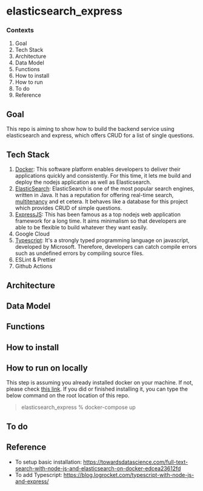 # elasticsearch_express

### Contexts
1. Goal
2. Tech Stack
3. Architecture
4. Data Model
5. Functions
6. How to install
7. How to run
8. To do
9. Reference

## Goal
This repo is aiming to show how to build the backend service using elasticsearch and express, which offers CRUD for a list of single questions.

## Tech Stack
1. [Docker](https://docs.docker.com/get-started/overview/): This software platform enables developers to deliver their applications quickly and consistently. For this time, it lets me build and deploy the nodejs application as well as Elasticsearch.
2. [ElasticSearch](https://www.elastic.co/guide/en/elasticsearch/reference/current/index.html): ElasticSearch is one of the most popular search engines, written in Java. It has a reputation for offering real-time search, [multitenancy](https://en.wikipedia.org/wiki/Multitenancy) and et cetera. It behaves like a database for this project which provides CRUD of simple questions. 
3. [ExpressJS](https://expressjs.com/): This has been famous as a top nodejs web application framework for a long time.  It aims minimalism so that developers are able to be flexible to build whatever they want easily.
4. Google Cloud
5. [Typescript](https://www.typescriptlang.org/): It's a strongly typed programming language on javascript, developed by Microsoft. Therefore, developers can catch compile errors such as undefined errors by compiling source files. 
6. ESLint & Prettier
7. Github Actions

## Architecture

## Data Model

## Functions

## How to install

## How to run on locally
This step is assuming you already installed docker on your machine. If not, please check [this link](https://docs.docker.com/desktop/).
If you did or finished installing it, you can type the below command on the root location of this repo.
> elasticsearch_express % docker-compose up

## To do

## Reference
- To setup basic installation: https://towardsdatascience.com/full-text-search-with-node-js-and-elasticsearch-on-docker-edcea23612fd
- To add Typescript: https://blog.logrocket.com/typescript-with-node-js-and-express/